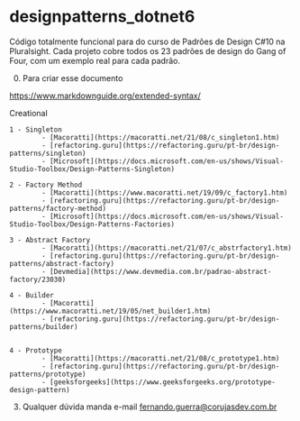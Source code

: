 # designpatterns_dotnet6
Código totalmente funcional para do curso de Padrões de Design C#10 na Pluralsight. Cada projeto cobre todos os 23 padrões de design do Gang of Four, com um exemplo real para cada padrão.


0. Para criar esse documento

https://www.markdownguide.org/extended-syntax/

Creational

	1 - Singleton 
			- [Macoratti](https://macoratti.net/21/08/c_singleton1.htm)
			- [refactoring.guru](https://refactoring.guru/pt-br/design-patterns/singleton)
			- [Microsoft](https://docs.microsoft.com/en-us/shows/Visual-Studio-Toolbox/Design-Patterns-Singleton)

	2 - Factory Method
			- [Macoratti](https://www.macoratti.net/19/09/c_factory1.htm)
			- [refactoring.guru](https://refactoring.guru/pt-br/design-patterns/factory-method)
			- [Microsoft](https://docs.microsoft.com/en-us/shows/Visual-Studio-Toolbox/Design-Patterns-Factories)

	3 - Abstract Factory
			- [Macoratti](https://macoratti.net/21/07/c_abstrfactory1.htm)
			- [refactoring.guru](https://refactoring.guru/pt-br/design-patterns/abstract-factory)
			- [Devmedia](https://www.devmedia.com.br/padrao-abstract-factory/23030)

	4 - Builder
			- [Macoratti](https://www.macoratti.net/19/05/net_builder1.htm)
			- [refactoring.guru](https://refactoring.guru/pt-br/design-patterns/builder)


	4 - Prototype
			- [Macoratti](https://macoratti.net/21/08/c_prototype1.htm)
			- [refactoring.guru](https://refactoring.guru/pt-br/design-patterns/prototype)
			- [geeksforgeeks](https://www.geeksforgeeks.org/prototype-design-pattern)

3. Qualquer dúvida manda e-mail fernando.guerra@corujasdev.com.br


